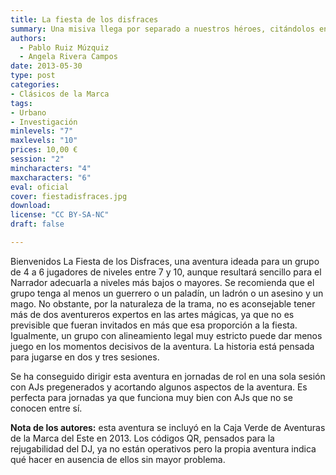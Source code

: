 ```yaml
---
title: La fiesta de los disfraces
summary: Una misiva llega por separado a nuestros héroes, citándolos en el Palacio Mecerreyes de Décimo Fabio Píctor, Conde de Mantoverde, al oeste de Marvalar. ¿Una fiesta de disfraces?
authors:
  - Pablo Ruiz Múzquiz
  - Angela Rivera Campos
date: 2013-05-30
type: post
categories:
- Clásicos de la Marca
tags:
- Urbano
- Investigación
minlevels: "7"
maxlevels: "10"
prices: 10,00 €
session: "2"
mincharacters: "4"
maxcharacters: "6"
eval: oficial
cover: fiestadisfraces.jpg
download:
license: "CC BY-SA-NC"
draft: false

---
```


Bienvenidos La Fiesta de los Disfraces, una aventura ideada para un grupo de 4 a 6 jugadores de niveles entre 7 y 10, aunque resultará sencillo para el Narrador adecuarla a niveles más bajos o mayores. Se recomienda que el grupo tenga al menos un guerrero o un paladín, un ladrón o un asesino y un mago. No obstante, por la naturaleza de la trama, no es aconsejable tener más de dos aventureros expertos en las artes mágicas, ya que no es previsible que fueran invitados en más que esa proporción a la fiesta. Igualmente, un grupo con alineamiento legal muy estricto puede dar menos juego en los momentos decisivos de la
aventura. La historia está pensada para jugarse en dos y tres sesiones.

Se ha conseguido dirigir esta aventura en jornadas de rol en una sola sesión con AJs pregenerados y acortando algunos aspectos de la aventura. Es perfecta para jornadas ya que funciona muy bien con AJs que no se conocen entre sí.

**Nota de los autores:** esta aventura se incluyó en la Caja Verde de Aventuras de la Marca del Este en 2013. Los códigos QR, pensados para la rejugabilidad del DJ, ya no están operativos pero la propia aventura indica qué hacer en ausencia de ellos sin mayor problema.
